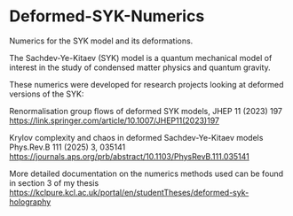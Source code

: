 # Deformed-SYK-Numerics

Numerics for the SYK model and its deformations.

The Sachdev-Ye-Kitaev (SYK) model is a quantum mechanical model of interest in the study of condensed matter physics and quantum gravity. 

These numerics were developed for research projects looking at deformed versions of the SYK: 

Renormalisation group flows of deformed SYK models, JHEP 11 (2023) 197 https://link.springer.com/article/10.1007/JHEP11(2023)197

Krylov complexity and chaos in deformed Sachdev-Ye-Kitaev models Phys.Rev.B 111 (2025) 3, 035141 https://journals.aps.org/prb/abstract/10.1103/PhysRevB.111.035141

More detailed documentation on the numerics methods used can be found in section 3 of my thesis https://kclpure.kcl.ac.uk/portal/en/studentTheses/deformed-syk-holography
